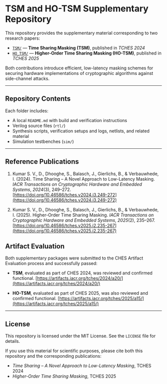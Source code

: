 # TSM and HO-TSM Supplementary Repository

This repository provides the supplementary material corresponding to two research papers:

- [`TSM/`](./TSM/) — **Time Sharing Masking (TSM)**, published in *TCHES 2024*
- [`HO_TSM/`](./HO_TSM/) — **Higher-Order Time Sharing Masking (HO-TSM)**, published in *TCHES 2025*

Both contributions introduce efficient, low-latency masking schemes for securing hardware implementations of cryptographic algorithms against side-channel attacks. 

---

## Repository Contents

Each folder includes:

- A local `README.md` with build and verification instructions
- Verilog source files (`rtl/`)
- Synthesis scripts, verification setups and logs, netlists, and related material
- Simulation testbenches (`sim/`)

---

## Reference Publications

1. Kumar S. V., D., Dhooghe, S., Balasch, J., Gierlichs, B., & Verbauwhede, I. (2024). Time Sharing – A Novel Approach to Low-Latency Masking. *IACR Transactions on Cryptographic Hardware and Embedded Systems*, *2024*(3), 249–272. [https://doi.org/10.46586/tches.v2024.i3.249-272](https://doi.org/10.46586/tches.v2024.i3.249-272)

2. Kumar S. V., D., Dhooghe, S., Balasch, J., Gierlichs, B., & Verbauwhede, I. (2025). Higher-Order Time Sharing Masking. *IACR Transactions on Cryptographic Hardware and Embedded Systems*, *2025*(2), 235–267. [https://doi.org/10.46586/tches.v2025.i2.235-267](https://doi.org/10.46586/tches.v2025.i2.235-267)


## Artifact Evaluation

Both supplementary packages were submitted to the CHES Artifact Evaluation process and successfully passed:

* **TSM**, evaluated as part of CHES 2024, was reviewed and confirmed functional.
  [https://artifacts.iacr.org/tches/2024/a20/](https://artifacts.iacr.org/tches/2024/a20/)

* **HO-TSM**, evaluated as part of CHES 2025, was also reviewed and confirmed functional.
  [https://artifacts.iacr.org/tches/2025/a15/](https://artifacts.iacr.org/tches/2025/a15/)

---


## License

This repository is licensed under the MIT License. See the `LICENSE` file for details.

If you use this material for scientific purposes, please cite both this repository and the corresponding publications:

- *Time Sharing – A Novel Approach to Low-Latency Masking*, TCHES 2024  
- *Higher-Order Time Sharing Masking*, TCHES 2025
